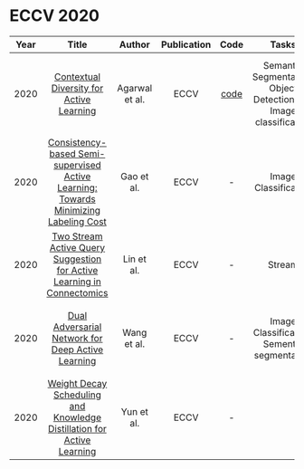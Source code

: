 # ECCV 2020

| Year |                                                       Title                                                       |   Author    | Publication | Code | Tasks | Notes | Datasets| Notions |
|:----:|:-----------------------------------------------------------------------------------------------------------------:|:-----------:|:-----------:|:----:|:----:|:-----:|:-----:|:-----:|
| 2020 |                      [Contextual Diversity for Active Learning](https://www.ecva.net/papers/eccv_2020/papers_ECCV/html/2510_ECCV_2020_paper.php)                       | Agarwal et al. |    ECCV     | [code](https://github.com/sharat29ag/CDAL) | Semantic Segmentation, Object Detection and Image classification     | `Contextual Diversity`, `CNNs`, `Reinforce Learning`, `PT+FT`, `Hard`     |   Cityscapes, BDD100K, PASCAL VOC 2007/2012, CIFAR-10, CIFAR-100    |       |
| 2020 | [Consistency-based Semi-supervised Active Learning: Towards Minimizing Labeling Cost](https://www.ecva.net/papers/eccv_2020/papers_ECCV/html/1153_ECCV_2020_paper.php) |   Gao et al.   |    ECCV     |                     -                      |  Image Classification    |`Hybrid`, `ResNet-28`, `None`, `PT+FT`, `Hard`       |     CIFAR-10, CIFAR-100 and ImageNet  |       |
| 2020 |       [Two Stream Active Query Suggestion for Active Learning in Connectomics](https://www.ecva.net/papers/eccv_2020/papers_ECCV/html/2924_ECCV_2020_paper.php)        |   Lin et al.   |    ECCV     |                     -                      |  Stream    |       |       |       |
| 2020 |                  [Dual Adversarial Network for Deep Active Learning](https://www.ecva.net/papers/eccv_2020/papers_ECCV/html/4757_ECCV_2020_paper.php)                  |  Wang et al.   |    ECCV     |                     -                      | Image Classification, Sementic segmentation     |   `hybrid`, `Wide-Resnet-Network`, `adversarial network`, `PT+FT`, `Hard`     |       |    CIFAR10/100 and Cityscapes,   |
| 2020 |       [Weight Decay Scheduling and Knowledge Distillation for Active Learning](https://www.ecva.net/papers/eccv_2020/papers_ECCV/html/5409_ECCV_2020_paper.php)        |   Yun et al.   |    ECCV     |                     -                      |      |       |       |       |

